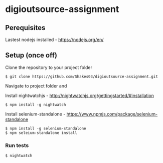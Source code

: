 # digioutsource-assignment

## Perequisites

Lastest nodejs installed - https://nodejs.org/en/

## Setup (once off)

Clone the repository to your project folder
```
$ git clone https://github.com/Shakes03/digioutsource-assignment.git
```

Navigate to project folder and

Install nightwatchjs - http://nightwatchjs.org/gettingstarted/#installation
``` 
$ npm install -g nightwatch
```

Install selenium-standalone - https://www.npmjs.com/package/selenium-standalone
```
$ npm install -g selenium-standalone
$ npm seleium-standalone install

```

### Run tests

```
$ nightwatch
```
